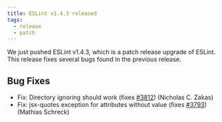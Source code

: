 ```yaml
---
title: ESLint v1.4.3 released
tags:
  - release
  - patch
---
```


We just pushed ESLint v1.4.3, which is a patch release upgrade of ESLint. This release fixes several bugs found in the previous release.










## Bug Fixes

* Fix: Directory ignoring should work (fixes [#3812](https://github.com/eslint/eslint/issues/3812)) (Nicholas C. Zakas)
* Fix: jsx-quotes exception for attributes without value (fixes [#3793](https://github.com/eslint/eslint/issues/3793)) (Mathias Schreck)
